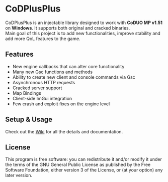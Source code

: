 <h1>CoDPlusPlus</h1>
<div>CoDPlusPlus is an injectable library designed to work with <b>CoDUO MP v1.51</b> on <b>Windows</b>. It supports both original and cracked binaries.</div>
<div>Main goal of this project is to add new functionalities, improve stability and add more QoL features to the game.</div>

<h2>Features</h2>
<ul>
  <li>New engine callbacks that can alter core functionality</li>
  <li>Many new Gsc functions and methods</li>
  <li>Ability to create new client and console commands via Gsc</li>
  <li>Asynchronous HTTP requests</li>
  <li>Cracked server support</li>
  <li>Map Bindings</li>
  <li>Client-side ImGui integration</li>
  <li>Few crash and exploit fixes on the engine level</li>
</ul>

<h2>Setup & Usage</h2>
<div>Check out the <a href="https://github.com/kartjom/CoDPlusPlus/wiki">Wiki</a> for all the details and documentation.</div>

<h2>License</h2>
<div>This program is free software: you can redistribute it and/or modify it under the terms of the GNU General Public License as published by the Free Software Foundation, either version 3 of the License, or (at your option) any later version.</div>
